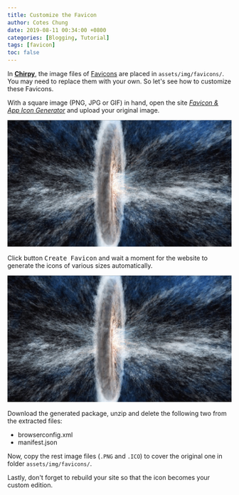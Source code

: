 ```yaml
---
title: Customize the Favicon
author: Cotes Chung
date: 2019-08-11 00:34:00 +0800
categories: [Blogging, Tutorial]
tags: [favicon]
toc: false
---
```


In [**Chirpy**](https://github.com/cotes2020/jekyll-theme-chirpy/), the image files of [Favicons](https://www.favicon-generator.org/about/) are placed in `assets/img/favicons/`. You may need to replace them with your own. So let's see how to customize these Favicons.

With a square image (PNG, JPG or GIF) in hand, open the site [*Favicon & App Icon Generator*](https://www.favicon-generator.org/) and upload your original image.

![Desktop View](/assets/img/tabs/Schneider-et-al-2020-horizontal.png)

Click button <kbd>Create Favicon</kbd> and wait a moment for the website to generate the icons of various sizes automatically.

![Desktop View](/assets/img/tabs/Schneider-et-al-2020-horizontal.png)

Download the generated package, unzip and delete the following two from the extracted files:

- browserconfig.xml
- manifest.json

Now, copy the rest image files (`.PNG` and `.ICO`) to cover the original one in folder `assets/img/favicons/`.

Lastly, don't forget to rebuild your site so that the icon becomes your custom edition.
